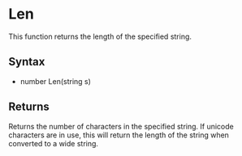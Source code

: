# Len

This function returns the length of the specified string.

## Syntax

- number Len(string s)

## Returns

Returns the number of characters in the specified string. If unicode characters are in use, this will return the length of the string when converted to a wide string.

